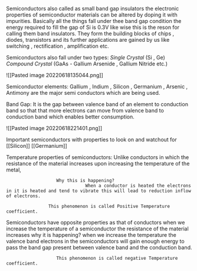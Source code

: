 Semiconductors also called as small band gap  insulators the electronic properties of semiconductor materials can be altered by doping it with impurities. Basically all the things fall under thee band gap condition the energy required to fill the gap of Si is 0.3V like wise this is the reson for calling them band insulators. They form the building blocks of chips , diodes, transistors and its further applications are gained by us like switching , rectification , amplification etc.

Semiconductors also fall under two types:
                    *Single Crystal*  (Si , Ge)
					*Compound Crystal* (GaAs - Gallium Arsenide , Gallium Nitride etc.)

![[Pasted image 20220618135044.png]]

Semiconductor elements: Gallium , Indium , Silicon , Germanium , Arsenic , Antimony are the major semi conductors which are being used.

Band Gap: It is the gap between valence band of an element to conduction band so that that more electrons can move from valence band to conduction band which enables better consumption.

![[Pasted image 20220618221401.png]]

Important semiconductors with properties to look on and watchout for
[[Silicon]]
[[Germanium]]


Temperature properties of semiconductors:
                       Unlike conductors in which the resistance of the material increases upon increasing the temperature of the metal,
					   
					   Why this is happening?
					              When a conductor is heated the electrons in it is heated and tend to vibrate this will lead to reduction inflow of electrons.
					   
					This phenomenon is called Positive Temperature coefficient.
					   
	
	
Semiconductors have opposite properties as that of conductors when we increase the temperature of a semiconductor the resistance of the material increases
					   why it is happening? 
					   when we increase the temperature the valence band electrons in the semiconductors will gain enough energy to pass the band gap present between valence band and the conduction band.
					   
					   This phenomenon is called negative Temperature coefficient.
     